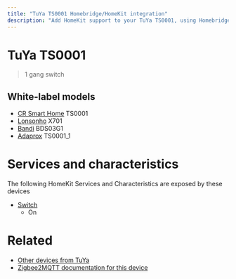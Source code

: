```yaml
---
title: "TuYa TS0001 Homebridge/HomeKit integration"
description: "Add HomeKit support to your TuYa TS0001, using Homebridge, Zigbee2MQTT and homebridge-z2m."
---
```

<!---
This file has been GENERATED using src/docgen/docgen.ts
DO NOT EDIT THIS FILE MANUALLY!
-->
# TuYa TS0001
> 1 gang switch


## White-label models
* [CR Smart Home](../index.md#cr_smart_home) TS0001
* [Lonsonho](../index.md#lonsonho) X701
* [Bandi](../index.md#bandi) BDS03G1
* [Adaprox](../index.md#adaprox) TS0001_1

# Services and characteristics
The following HomeKit Services and Characteristics are exposed by
these devices

* [Switch](../../switch.md)
  * On


# Related
* [Other devices from TuYa](../index.md#tuya)
* [Zigbee2MQTT documentation for this device](https://www.zigbee2mqtt.io/devices/TS0001.html)